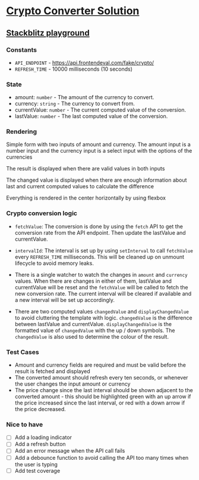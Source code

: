 # [Crypto Converter Solution](https://frontendeval.com/questions/crypto-converter)

## [Stackblitz playground](https://stackblitz.com/github/willnguyen1312/crypto-converter)

### Constants

- `API_ENDPOINT` - https://api.frontendeval.com/fake/crypto/
- `REFRESH_TIME` - 10000 milliseconds (10 seconds)

### State

- amount: `number` - The amount of the currency to convert.
- currency: `string` - The currency to convert from.
- currentValue: `number` - The current computed value of the conversion.
- lastValue: `number` - The last computed value of the conversion.

### Rendering

Simple form with two inputs of amount and currency. The amount input is a number input and the currency input is a select input with the options of the currencies

The result is displayed when there are valid values in both inputs

The changed value is displayed when there are enough information about last and current computed values to calculate the difference

Everything is rendered in the center horizontally by using flexbox

### Crypto conversion logic

- `fetchValue`: The conversion is done by using the `fetch` API to get the conversion rate from the API endpoint. Then update the lastValue and currentValue.

- `intervalId`: The interval is set up by using `setInterval` to call `fetchValue` every `REFRESH_TIME` milliseconds. This will be cleaned up on unmount lifecycle to avoid memory leaks.

- There is a single watcher to watch the changes in `amount` and `currency` values. When there are changes in either of them, lastValue and currentValue will be reset and the `fetchValue` will be called to fetch the new conversion rate. The current interval will be cleared if available and a new interval will be set up accordingly.

- There are two computed values `changedValue` and `displayChangedValue` to avoid cluttering the template with logic. `changedValue` is the difference between lastValue and currentValue. `displayChangedValue` is the formatted value of `changedValue` with the up / down symbols. The `changedValue` is also used to determine the colour of the result.

### Test Cases

- Amount and currency fields are required and must be valid before the result is fetched and displayed
- The converted amount should refresh every ten seconds, or whenever the user changes the input amount or currency
- The price change since the last interval should be shown adjacent to the converted amount - this should be highlighted green with an up arrow if the price increased since the last interval, or red with a down arrow if the price decreased.

### Nice to have

- [ ] Add a loading indicator
- [ ] Add a refresh button
- [ ] Add an error message when the API call fails
- [ ] Add a debounce function to avoid calling the API too many times when the user is typing
- [ ] Add test coverage
